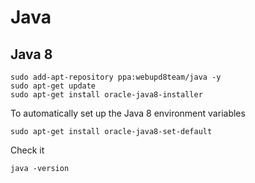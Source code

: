 Java
=======

## Java 8

```
sudo add-apt-repository ppa:webupd8team/java -y
sudo apt-get update
sudo apt-get install oracle-java8-installer
```

To automatically set up the Java 8 environment variables

```
sudo apt-get install oracle-java8-set-default
```

Check it

```
java -version
```
